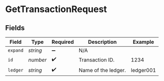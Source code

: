 # GetTransactionRequest


## Fields

| Field               | Type                | Required            | Description         | Example             |
| ------------------- | ------------------- | ------------------- | ------------------- | ------------------- |
| `expand`            | *string*            | :heavy_minus_sign:  | N/A                 |                     |
| `id`                | *number*            | :heavy_check_mark:  | Transaction ID.     | 1234                |
| `ledger`            | *string*            | :heavy_check_mark:  | Name of the ledger. | ledger001           |